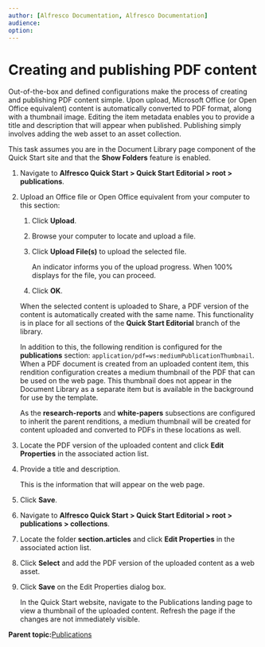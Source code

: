 ```yaml
---
author: [Alfresco Documentation, Alfresco Documentation]
audience: 
option: 
---
```


# Creating and publishing PDF content

Out-of-the-box and defined configurations make the process of creating and publishing PDF content simple. Upon upload, Microsoft Office \(or Open Office equivalent\) content is automatically converted to PDF format, along with a thumbnail image. Editing the item metadata enables you to provide a title and description that will appear when published. Publishing simply involves adding the web asset to an asset collection.

This task assumes you are in the Document Library page component of the Quick Start site and that the **Show Folders** feature is enabled.

1.  Navigate to **Alfresco Quick Start \> Quick Start Editorial \> root \> publications**.

2.  Upload an Office file or Open Office equivalent from your computer to this section:

    1.  Click **Upload**.

    2.  Browse your computer to locate and upload a file.

    3.  Click **Upload File\(s\)** to upload the selected file.

        An indicator informs you of the upload progress. When 100% displays for the file, you can proceed.

    4.  Click **OK**.

    When the selected content is uploaded to Share, a PDF version of the content is automatically created with the same name. This functionality is in place for all sections of the **Quick Start Editorial** branch of the library.

    In addition to this, the following rendition is configured for the **publications** section: `application/pdf=ws:mediumPublicationThumbnail`. When a PDF document is created from an uploaded content item, this rendition configuration creates a medium thumbnail of the PDF that can be used on the web page. This thumbnail does not appear in the Document Library as a separate item but is available in the background for use by the template.

    As the **research-reports** and **white-papers** subsections are configured to inherit the parent renditions, a medium thumbnail will be created for content uploaded and converted to PDFs in these locations as well.

3.  Locate the PDF version of the uploaded content and click **Edit Properties** in the associated action list.

4.  Provide a title and description.

    This is the information that will appear on the web page.

5.  Click **Save**.

6.  Navigate to **Alfresco Quick Start \> Quick Start Editorial \> root \> publications \> collections**.

7.  Locate the folder **section.articles** and click **Edit Properties** in the associated action list.

8.  Click **Select** and add the PDF version of the uploaded content as a web asset.

9.  Click **Save** on the Edit Properties dialog box.

    In the Quick Start website, navigate to the Publications landing page to view a thumbnail of the uploaded content. Refresh the page if the changes are not immediately visible.


**Parent topic:**[Publications](../concepts/qs-publications.md)

